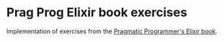 # Prag Prog Elixir book exercises

Implementation of exercises from the [Pragmatic Programmer's Elixir book](http://pragprog.com/book/elixir/programming-elixir).


